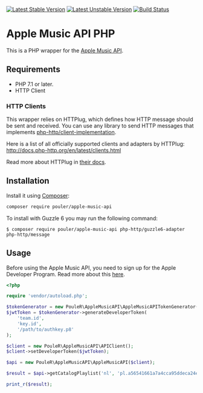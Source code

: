 [![Latest Stable Version](https://poser.pugx.org/pouler/apple-music-api/v/stable)](https://packagist.org/packages/pouler/apple-music-api)
[![Latest Unstable Version](https://poser.pugx.org/pouler/apple-music-api/v/unstable)](https://packagist.org/packages/pouler/apple-music-api)
[![Build Status](https://travis-ci.org/PouleR/apple-music-api.svg?branch=master)](https://travis-ci.org/PouleR/apple-music-api)



# Apple Music API PHP

This is a PHP wrapper for the [Apple Music API](https://developer.apple.com/documentation/applemusicapi).

## Requirements
* PHP 7.1 or later.
* HTTP Client

### HTTP Clients
This wrapper relies on HTTPlug, which defines how HTTP message should be sent and received. You can use any library to send HTTP messages
that implements [php-http/client-implementation](https://packagist.org/providers/php-http/client-implementation).

Here is a list of all officially supported clients and adapters by HTTPlug: http://docs.php-http.org/en/latest/clients.html

Read more about HTTPlug in [their docs](http://docs.php-http.org/en/latest/httplug/users.html).

## Installation
Install it using [Composer](https://getcomposer.org/):

```sh
composer require pouler/apple-music-api
```

To install with Guzzle 6 you may run the following command: 

```
$ composer require pouler/apple-music-api php-http/guzzle6-adapter php-http/message
```

## Usage
Before using the Apple Music API, you need to sign up for the Apple Developer Program. Read more about this [here](https://developer.apple.com/documentation/applemusicapi/getting_keys_and_creating_tokens).

```php
<?php

require 'vendor/autoload.php';

$tokenGenerator = new PouleR\AppleMusicAPI\AppleMusicAPITokenGenerator();
$jwtToken = $tokenGenerator->generateDeveloperToken(
    'team.id',
    'key.id',
    '/path/to/authkey.p8'
);

$client = new PouleR\AppleMusicAPI\APIClient();
$client->setDeveloperToken($jwtToken);

$api = new PouleR\AppleMusicAPI\AppleMusicAPI($client);

$result = $api->getCatalogPlaylist('nl', 'pl.a56541661a7a4cca95ddeca24e5e5316');

print_r($result);
```
